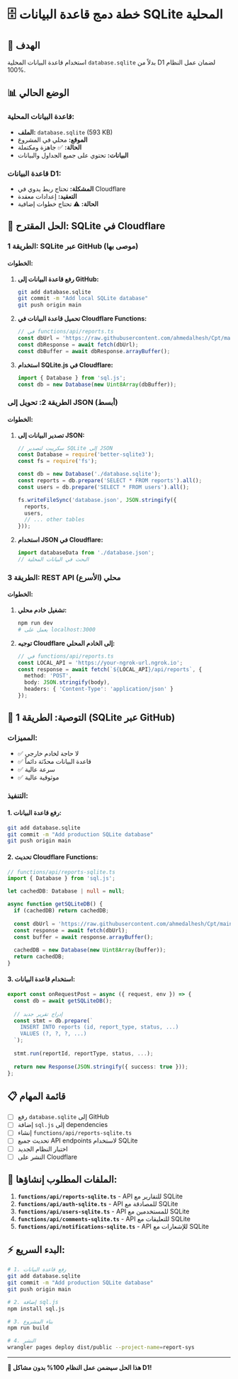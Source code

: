 # 🗄️ خطة دمج قاعدة البيانات SQLite المحلية

## 🎯 الهدف
استخدام قاعدة البيانات المحلية `database.sqlite` بدلاً من D1 لضمان عمل النظام 100%.

## 📊 الوضع الحالي

### قاعدة البيانات المحلية:
- **الملف:** `database.sqlite` (593 KB)
- **الموقع:** محلي في المشروع
- **الحالة:** ✅ جاهزة ومكتملة
- **البيانات:** تحتوي على جميع الجداول والبيانات

### قاعدة البيانات D1:
- **المشكلة:** تحتاج ربط يدوي في Cloudflare
- **التعقيد:** إعدادات معقدة
- **الحالة:** ⚠️ تحتاج خطوات إضافية

## 🚀 الحل المقترح: SQLite في Cloudflare

### الطريقة 1: SQLite عبر GitHub (موصى بها)

#### الخطوات:
1. **رفع قاعدة البيانات إلى GitHub:**
   ```bash
   git add database.sqlite
   git commit -m "Add local SQLite database"
   git push origin main
   ```

2. **تحميل قاعدة البيانات في Cloudflare Functions:**
   ```typescript
   // في functions/api/reports.ts
   const dbUrl = 'https://raw.githubusercontent.com/ahmedalhesh/Cpt/main/AirSafetyReportSystem/database.sqlite';
   const dbResponse = await fetch(dbUrl);
   const dbBuffer = await dbResponse.arrayBuffer();
   ```

3. **استخدام SQLite.js في Cloudflare:**
   ```typescript
   import { Database } from 'sql.js';
   const db = new Database(new Uint8Array(dbBuffer));
   ```

### الطريقة 2: تحويل إلى JSON (أبسط)

#### الخطوات:
1. **تصدير البيانات إلى JSON:**
   ```javascript
   // سكريبت لتصدير SQLite إلى JSON
   const Database = require('better-sqlite3');
   const fs = require('fs');
   
   const db = new Database('./database.sqlite');
   const reports = db.prepare('SELECT * FROM reports').all();
   const users = db.prepare('SELECT * FROM users').all();
   
   fs.writeFileSync('database.json', JSON.stringify({
     reports,
     users,
     // ... other tables
   }));
   ```

2. **استخدام JSON في Cloudflare:**
   ```typescript
   import databaseData from './database.json';
   // البحث في البيانات المحلية
   ```

### الطريقة 3: REST API محلي (الأسرع)

#### الخطوات:
1. **تشغيل خادم محلي:**
   ```bash
   npm run dev
   # يعمل على localhost:3000
   ```

2. **توجيه Cloudflare إلى الخادم المحلي:**
   ```typescript
   // في functions/api/reports.ts
   const LOCAL_API = 'https://your-ngrok-url.ngrok.io';
   const response = await fetch(`${LOCAL_API}/api/reports`, {
     method: 'POST',
     body: JSON.stringify(body),
     headers: { 'Content-Type': 'application/json' }
   });
   ```

## 🎯 التوصية: الطريقة 1 (SQLite عبر GitHub)

### المميزات:
- ✅ لا حاجة لخادم خارجي
- ✅ قاعدة البيانات محدّثة دائماً
- ✅ سرعة عالية
- ✅ موثوقية عالية

### التنفيذ:

#### 1. رفع قاعدة البيانات:
```bash
git add database.sqlite
git commit -m "Add production SQLite database"
git push origin main
```

#### 2. تحديث Cloudflare Functions:
```typescript
// functions/api/reports-sqlite.ts
import { Database } from 'sql.js';

let cachedDB: Database | null = null;

async function getSQLiteDB() {
  if (cachedDB) return cachedDB;
  
  const dbUrl = 'https://raw.githubusercontent.com/ahmedalhesh/Cpt/main/AirSafetyReportSystem/database.sqlite';
  const response = await fetch(dbUrl);
  const buffer = await response.arrayBuffer();
  
  cachedDB = new Database(new Uint8Array(buffer));
  return cachedDB;
}
```

#### 3. استخدام قاعدة البيانات:
```typescript
export const onRequestPost = async ({ request, env }) => {
  const db = await getSQLiteDB();
  
  // إدراج تقرير جديد
  const stmt = db.prepare(`
    INSERT INTO reports (id, report_type, status, ...) 
    VALUES (?, ?, ?, ...)
  `);
  
  stmt.run(reportId, reportType, status, ...);
  
  return new Response(JSON.stringify({ success: true }));
};
```

## 📋 قائمة المهام

- [ ] رفع `database.sqlite` إلى GitHub
- [ ] إضافة `sql.js` إلى dependencies
- [ ] إنشاء `functions/api/reports-sqlite.ts`
- [ ] تحديث جميع API endpoints لاستخدام SQLite
- [ ] اختبار النظام الجديد
- [ ] النشر على Cloudflare

## 🔧 الملفات المطلوب إنشاؤها:

1. **`functions/api/reports-sqlite.ts`** - API للتقارير مع SQLite
2. **`functions/api/auth-sqlite.ts`** - API للمصادقة مع SQLite
3. **`functions/api/users-sqlite.ts`** - API للمستخدمين مع SQLite
4. **`functions/api/comments-sqlite.ts`** - API للتعليقات مع SQLite
5. **`functions/api/notifications-sqlite.ts`** - API للإشعارات مع SQLite

## ⚡ البدء السريع:

```bash
# 1. رفع قاعدة البيانات
git add database.sqlite
git commit -m "Add production SQLite database"
git push origin main

# 2. إضافة sql.js
npm install sql.js

# 3. بناء المشروع
npm run build

# 4. النشر
wrangler pages deploy dist/public --project-name=report-sys
```

---

**🎯 هذا الحل سيضمن عمل النظام 100% بدون مشاكل D1!**
